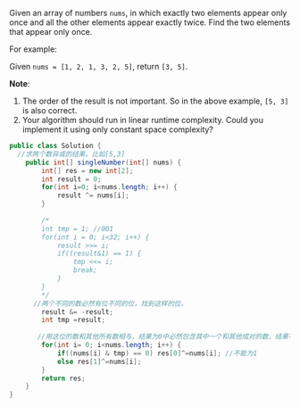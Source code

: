 Given an array of numbers `nums`, in which exactly two elements appear only once and all the other elements appear exactly twice. Find the two elements that appear only once.

For example:

Given `nums = [1, 2, 1, 3, 2, 5]`, return `[3, 5]`.

**Note**:

1. The order of the result is not important. So in the above example, `[5, 3]` is also correct.
2. Your algorithm should run in linear runtime complexity. Could you implement it using only constant space complexity?



```java
public class Solution {
  //求两个数异或的结果。比如[5,3]
    public int[] singleNumber(int[] nums) {
        int[] res = new int[2];
        int result = 0;
        for(int i=0; i<nums.length; i++) {
            result ^= nums[i];
        }
        
        /*
        int tmp = 1; //001
        for(int i = 0; i<32; i++) {
            result >>= i;
            if((result&1) == 1) {
                tmp <<= i;
                break;
            }
        }
        */
      //两个不同的数必然有位不同的位，找到这样的位。
        result &= -result;
        int tmp =result;
      
       //用这位的数和其他所有数相与，结果为0中必然包含其中一个和其他成对的数，结果不为0中也这样。
        for(int i= 0; i<nums.length; i++) {
            if((nums[i] & tmp) == 0) res[0]^=nums[i]; //不能为1
            else res[1]^=nums[i];
        }
        return res;
    }
}
```

